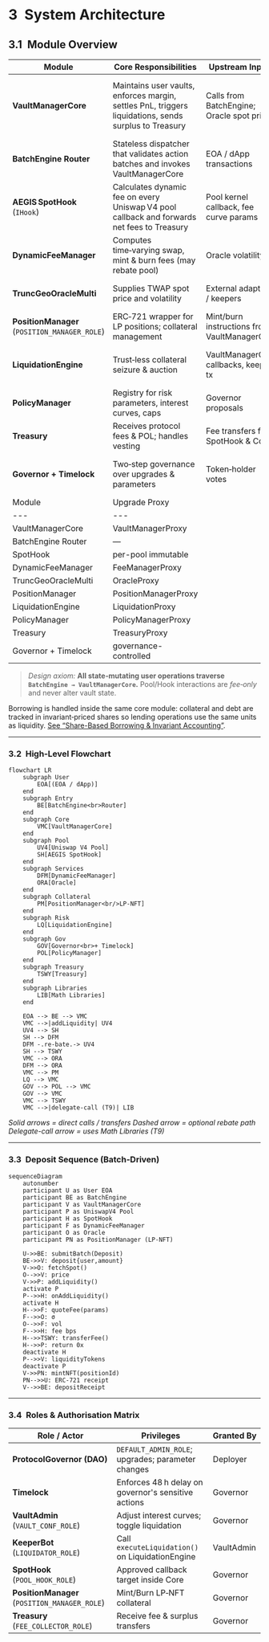 # 3 System Architecture

## 3.1 Module Overview

| Module                       | Core Responsibilities                                                                                 | Upstream Inputs                              | Downstream Effects                                                                                  |
| ---------------------------- | ----------------------------------------------------------------------------------------------------- | -------------------------------------------- | --------------------------------------------------------------------------------------------------- |
| **VaultManagerCore**         | Maintains user vaults, enforces margin, settles PnL, triggers liquidations, sends surplus to Treasury | Calls from BatchEngine; Oracle spot prices   | Emits vault events, mints/ burns debt, interacts with PositionManager, Treasury & LiquidationEngine |
| **BatchEngine Router**       | Stateless dispatcher that validates action batches and invokes VaultManagerCore                       | EOA / dApp transactions                      | —                                                                                                   |
| **AEGIS SpotHook** (`IHook`) | Calculates dynamic fee on every Uniswap V4 pool callback and forwards net fees to Treasury            | Pool kernel callback, fee curve params       | Calls DynamicFeeManager; transfers fees to Treasury                                                 |
| **DynamicFeeManager**        | Computes time‑varying swap, mint & burn fees (may rebate pool)                                        | Oracle volatility (`σ`)                      | Returns fee to SpotHook; optional rebate transfer to pool                                           |
| **TruncGeoOracleMulti**      | Supplies TWAP spot price and volatility                                                               | External adapters / keepers                  | Read‑only by DynamicFeeManager & VaultManagerCore                                                   |
| **PositionManager** (`POSITION_MANAGER_ROLE`) | ERC‑721 wrapper for LP positions; collateral management                                               | Mint/burn instructions from VaultManagerCore | Issues or burns LP‑NFTs                                                                             |
| **LiquidationEngine**        | Trust‑less collateral seizure & auction                                                               | VaultManagerCore callbacks, keeper tx        | Transfers collateral; records penalties; sends funds to Treasury                                    |
| **PolicyManager**            | Registry for risk parameters, interest curves, caps                                                   | Governor proposals                           | Read‑only by Core & FeeManager                                                                      |
| **Treasury**                 | Receives protocol fees & POL; handles vesting                                                         | Fee transfers from SpotHook & Core           | Admin withdrawals                                                                                   |
| **Governor + Timelock**      | Two‑step governance over upgrades & parameters                                                        | Token‑holder votes                           | Updates PolicyManager & upgradeable contracts                                                       |
| Module | Upgrade Proxy |
| --- | --- |
| VaultManagerCore | VaultManagerProxy |
| BatchEngine Router | — |
| SpotHook | per-pool immutable |
| DynamicFeeManager | FeeManagerProxy |
| TruncGeoOracleMulti | OracleProxy |
| PositionManager | PositionManagerProxy |
| LiquidationEngine | LiquidationProxy |
| PolicyManager | PolicyManagerProxy |
| Treasury | TreasuryProxy |
| Governor + Timelock | governance-controlled |

> *Design axiom:* **All state‑mutating user operations traverse `BatchEngine → VaultManagerCore`.**
> Pool/Hook interactions are *fee‑only* and never alter vault state.

Borrowing is handled inside the same core module: collateral and debt are tracked in invariant‑priced shares so lending operations use the same units as liquidity. [See “Share-Based Borrowing & Invariant Accounting”](#share-borrow-intro).

---

### 3.2 High‑Level Flowchart

```mermaid
flowchart LR
    subgraph User
        EOA[(EOA / dApp)]
    end
    subgraph Entry
        BE[BatchEngine<br>Router]
    end
    subgraph Core
        VMC[VaultManagerCore]
    end
    subgraph Pool
        UV4[Uniswap V4 Pool]
        SH[AEGIS SpotHook]
    end
    subgraph Services
        DFM[DynamicFeeManager]
        ORA[Oracle]
    end
    subgraph Collateral
        PM[PositionManager<br/>LP-NFT]
    end
    subgraph Risk
        LQ[LiquidationEngine]
    end
    subgraph Gov
        GOV[Governor<br>+ Timelock]
        POL[PolicyManager]
    end
    subgraph Treasury
        TSWY[Treasury]
    end
    subgraph Libraries
        LIB[Math Libraries]
    end

    EOA --> BE --> VMC
    VMC -->|addLiquidity| UV4
    UV4 --> SH
    SH --> DFM
    DFM -.re‑bate.-> UV4
    SH --> TSWY
    VMC --> ORA
    DFM --> ORA
    VMC --> PM
    LQ --> VMC
    GOV --> POL --> VMC
    GOV --> VMC
    VMC --> TSWY
    VMC -->|delegate-call (T9)| LIB
```

*Solid arrows = direct calls / transfers*
*Dashed arrow = optional rebate path*
*Delegate-call arrow = uses Math Libraries (T9)*

---

### 3.3 Deposit Sequence (Batch‑Driven)

```mermaid
sequenceDiagram
    autonumber
    participant U as User EOA
    participant BE as BatchEngine
    participant V as VaultManagerCore
    participant P as UniswapV4 Pool
    participant H as SpotHook
    participant F as DynamicFeeManager
    participant O as Oracle
    participant PN as PositionManager (LP‑NFT)

    U->>BE: submitBatch(Deposit)
    BE->>V: deposit{user,amount}
    V->>O: fetchSpot()
    O-->>V: price
    V->>P: addLiquidity()
    activate P
    P-->>H: onAddLiquidity()
    activate H
    H-->>F: quoteFee(params)
    F-->>O: σ
    O-->>F: vol
    F-->>H: fee bps
    H-->>TSWY: transferFee()
    H-->>P: return 0x
    deactivate H
    P-->>V: liquidityTokens
    deactivate P
    V->>PN: mintNFT(positionId)
    PN-->>U: ERC‑721 receipt
    V-->>BE: depositReceipt
```

---

### 3.4 Roles & Authorisation Matrix

| Role / Actor                                  | Privileges                                          | Granted By |
| --------------------------------------------- | --------------------------------------------------- | ---------- |
| **ProtocolGovernor (DAO)**                    | `DEFAULT_ADMIN_ROLE`; upgrades; parameter changes   | Deployer   |
| **Timelock**                                  | Enforces 48 h delay on governor's sensitive actions | Governor   |
| **VaultAdmin** (`VAULT_CONF_ROLE`)            | Adjust interest curves; toggle liquidation          | Governor   |
| **KeeperBot** (`LIQUIDATOR_ROLE`)             | Call `executeLiquidation()` on LiquidationEngine    | VaultAdmin |
| **SpotHook** (`POOL_HOOK_ROLE`)               | Approved callback target inside Core                | Governor   |
| **PositionManager** (`POSITION_MANAGER_ROLE`) | Mint/Burn LP‑NFT collateral                         | Governor   |
| **Treasury** (`FEE_COLLECTOR_ROLE`)           | Receive fee & surplus transfers                     | Governor   |
